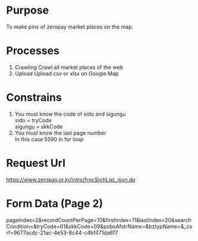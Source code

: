 # Purpose
To make pins of zeropay market places on the map.

# Processes
1. Crawling
Crawl all market places of the web
2. Upload
Upload csv or xlsx on Google Map

# Constrains
1. You must know the code of sido and sigungu  
sido = tryCode  
sigungu = skkCode  
2. You must know the last page number  
In this case 5590 in for loop

# Request Url
https://www.zeropay.or.kr/intro/frncSrchList_json.do

# Form Data (Page 2)
pageIndex=2&recordCountPerPage=10&firstIndex=11&lastIndex=20&searchCondition=&tryCode=01&skkCode=09&pobsAfstrName=&bztypName=&_csrf=9677acdc-21ac-4e53-8c44-c4bf471da6f7
